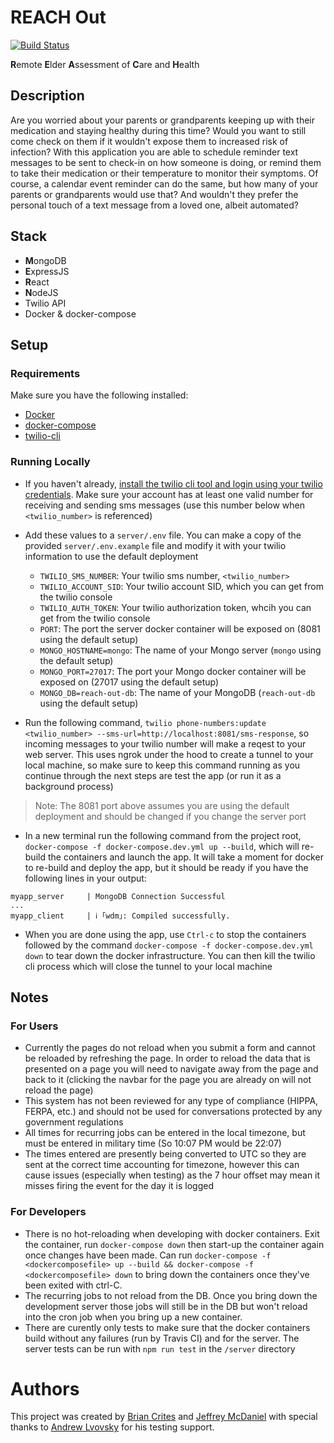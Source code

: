 # REACH Out

[![Build Status](https://travis-ci.com/brrcrites/reach-out.svg?branch=master)](https://travis-ci.com/brrcrites/reach-out)

**R**emote **E**lder **A**ssessment of **C**are and **H**ealth 

## Description

Are you worried about your parents or grandparents keeping up with their medication and staying healthy during this time? Would you want to still come check on them if it wouldn't expose them to increased risk of infection? With this application you are able to schedule reminder text messages to be sent to check-in on how someone is doing, or remind them to take their medication or their temperature to monitor their symptoms. Of course, a calendar event reminder can do the same, but how many of your parents or grandparents would use that? And wouldn't they prefer the personal touch of a text message from a loved one, albeit automated?

## Stack

- **M**ongoDB
- **E**xpressJS
- **R**eact
- **N**odeJS
- Twilio API
- Docker & docker-compose

## Setup

### Requirements

Make sure you have the following installed:
* [Docker](https://docs.docker.com/get-docker/)
* [docker-compose](https://docs.docker.com/compose/install/)
* [twilio-cli](https://www.twilio.com/docs/twilio-cli/quickstart)

### Running Locally

* If you haven't already, [install the twilio cli tool and login using your twilio credentials](https://www.twilio.com/docs/twilio-cli/quickstart). Make sure your account has at least one valid number for receiving and sending sms messages (use this number below when `<twilio_number>` is referenced)

* Add these values to a `server/.env` file. You can make a copy of the provided `server/.env.example` file and modify it with your twilio information to use the default deployment

  * `TWILIO_SMS_NUMBER`: Your twilio sms number, `<twilio_number>`
  * `TWILIO_ACCOUNT_SID`: Your twilio account SID, which you can get from the twilio console
  * `TWILIO_AUTH_TOKEN`: Your twilio authorization token, whcih you can get from the twilio console
  * `PORT`: The port the server docker container will be exposed on (8081 using the default setup)
  * `MONGO_HOSTNAME=mongo`: The name of your Mongo server (`mongo` using the default setup)
  * `MONGO_PORT=27017`: The port your Mongo docker container will be exposed on (27017 using the default setup)
  * `MONGO_DB=reach-out-db`: The name of your MongoDB (`reach-out-db` using the default setup)

* Run the following command, `twilio phone-numbers:update <twilio_number> --sms-url=http://localhost:8081/sms-response`, so incoming messages to your twilio number will make a reqest to your web server. This uses ngrok under the hood to create a tunnel to your local machine, so make sure to keep this command running as you continue through the next steps are test the app (or run it as a background process)

> Note: The 8081 port above assumes you are using the default deployment and should be changed if you change the server port

* In a new terminal run the following command from the project root, `docker-compose -f docker-compose.dev.yml up --build`, which will re-build the containers and launch the app. It will take a moment for docker to re-build and deploy the app, but it should be ready if you have the following lines in your output:

```
myapp_server     | MongoDB Connection Successful
...
myapp_client     | ℹ ｢wdm｣: Compiled successfully.
```

* When you are done using the app, use `Ctrl-c` to stop the containers followed by the command `docker-compose -f docker-compose.dev.yml down` to tear down the docker infrastructure. You can then kill the twilio cli process which will close the tunnel to your local machine

## Notes

### For Users

* Currently the pages do not reload when you submit a form and cannot be reloaded by refreshing the page. In order to reload the data that is presented on a page you will need to navigate away from the page and back to it (clicking the navbar for the page you are already on will not reload the page)
* This system has not been reviewed for any type of compliance (HIPPA, FERPA, etc.) and should not be used for conversations protected by any government regulations
* All times for recurring jobs can be entered in the local timezone, but must be entered in military time (So 10:07 PM would be 22:07)
* The times entered are presently being converted to UTC so they are sent at the correct time accounting for timezone, however this can cause issues (especially when testing) as the 7 hour offset may mean it misses firing the event for the day it is logged

### For Developers

* There is no hot-reloading when developing with docker containers. Exit the container, run `docker-compose down` then start-up the container again once changes have been made. Can run `docker-compose -f <dockercomposefile> up --build && docker-compose -f <dockercomposefile> down` to bring down the containers once they've been exited with ctrl-C.
* The recurring jobs to not reload from the DB. Once you bring down the development server those jobs will still be in the DB but won't reload into the cron job when you bring up a new container. 
* There are curently only tests to make sure that the docker containers build without any failures (run by Travis CI) and for the server. The server tests can be run with `npm run test` in the `/server` directory

# Authors

This project was created by [Brian Crites](https://github.com/brrcrites) and [Jeffrey McDaniel](https://github.com/jmcda001) with special thanks to [Andrew Lvovsky](https://github.com/borninla) for his testing support.
